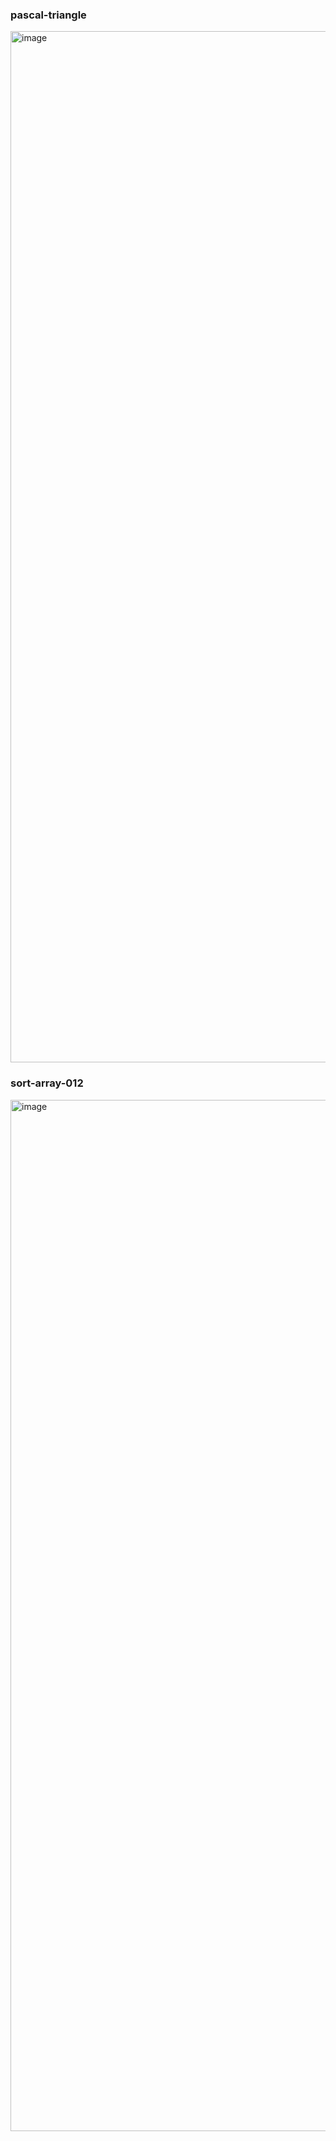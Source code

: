 ### pascal-triangle
<img width="1650" alt="image" src="https://github.com/user-attachments/assets/c4b12178-7e6a-4c00-9da7-d8a5403b996f" />

### sort-array-012
<img width="1650" alt="image" src="https://github.com/user-attachments/assets/cda6f987-55ba-4a03-9f1c-60aa3c80fd07" />


